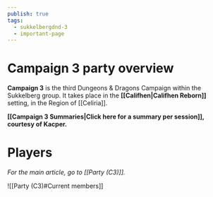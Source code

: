 ```yaml
---
publish: true
tags:
  - sukkelbergdnd-3
  - important-page
---
```

# Campaign 3 party overview
**Campaign 3** is the third Dungeons & Dragons Campaign within the Sukkelberg group. It takes place in the **[[Califhen|Califhen Reborn]]** setting, in the Region of [[Celiria]].

**[[Campaign 3 Summaries|Click here for a summary per session]], courtesy of Kacper.**
# Players
*For the main article, go to [[Party (C3)]].*

![[Party (C3)#Current members]]
